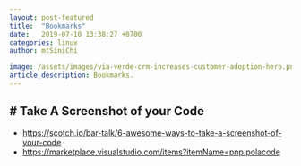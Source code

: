 ```yaml
---
layout: post-featured
title:  "Bookmarks"
date:   2019-07-10 13:38:27 +0700
categories: linux
author: mtSiniChi

image: /assets/images/via-verde-crm-increases-customer-adoption-hero.png
article_description: Bookmarks.
---
```


## # Take A Screenshot of your Code

- https://scotch.io/bar-talk/6-awesome-ways-to-take-a-screenshot-of-your-code
- https://marketplace.visualstudio.com/items?itemName=pnp.polacode


